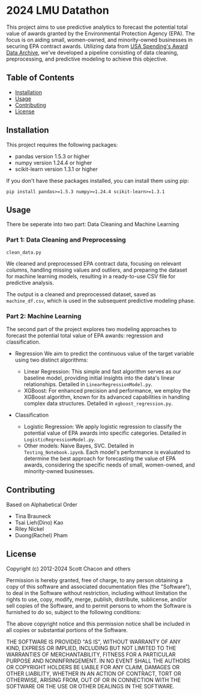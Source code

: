 # 2024 LMU Datathon
This project aims to use predictive analytics to forecast the potential total value of awards granted by the Environmental Protection Agency (EPA). The focus is on aiding small, women-owned, and minority-owned businesses in securing EPA contract awards. Utilizing data from [USA Spending's Award Data Archive](https://www.usaspending.gov/download_center/award_data_archive), we've developed a pipeline consisting of data cleaning, preprocessing, and predictive modeling to achieve this objective.

## Table of Contents

- [Installation](#installation)
- [Usage](#usage)
- [Contributing](#contributing)
- [License](#license)

## Installation
This project requires the following packages:

- pandas version 1.5.3 or higher
- numpy version 1.24.4 or higher
- scikit-learn version 1.3.1 or higher

If you don't have these packages installed, you can install them using pip:

```
pip install pandas>=1.5.3 numpy>=1.24.4 scikit-learn>=1.3.1
```

## Usage
There be seperate into two part: Data Cleaning and Machine Learning
### Part 1: Data Cleaning and Preprocessing
`clean_data.py`

We cleaned and preprocessed EPA contract data, focusing on relevant columns, handling missing values and outliers, and preparing the dataset for machine learning models, resulting in a ready-to-use CSV file for predictive analysis.

The output is a cleaned and preprocessed dataset, saved as `machine_df.csv`, which is used in the subsequent predictive modeling phase.

### Part 2: Machine Learning
The second part of the project explores two modeling approaches to forecast the potential total value of EPA awards: regression and classification.

- Regression
We aim to predict the continuous value of the target variable using two distinct algorithms:
    - Linear Regression: This simple and fast algorithm serves as our baseline model, providing initial insights into the data's linear relationships. Detailed in `LinearRegressionModel.py`.
    - XGBoost: For enhanced precision and performance, we employ the XGBoost algorithm, known for its advanced capabilities in handling complex data structures. Detailed in `xgboost_regression.py`.

- Classification
    - Logistic Regression: We apply logistic regression to classify the potential value of EPA awards into specific categories. Detailed in `LogisticRegressionModel.py`.
    - Other models: Naive Bayes, SVC. Detailed in `Testing_Notebook.ipynb`.
Each model's performance is evaluated to determine the best approach for forecasting the value of EPA awards, considering the specific needs of small, women-owned, and minority-owned businesses.

## Contributing
Based on Alphabetical Order
- Tina Brauneck
- Tsai Lieh(Dino) Kao
- Riley Nickel
- Duong(Rachel) Pham

## License
Copyright (c) 2012-2024 Scott Chacon and others

Permission is hereby granted, free of charge, to any person obtaining
a copy of this software and associated documentation files (the
"Software"), to deal in the Software without restriction, including
without limitation the rights to use, copy, modify, merge, publish,
distribute, sublicense, and/or sell copies of the Software, and to
permit persons to whom the Software is furnished to do so, subject to
the following conditions:

The above copyright notice and this permission notice shall be
included in all copies or substantial portions of the Software.

THE SOFTWARE IS PROVIDED "AS IS", WITHOUT WARRANTY OF ANY KIND,
EXPRESS OR IMPLIED, INCLUDING BUT NOT LIMITED TO THE WARRANTIES OF
MERCHANTABILITY, FITNESS FOR A PARTICULAR PURPOSE AND
NONINFRINGEMENT. IN NO EVENT SHALL THE AUTHORS OR COPYRIGHT HOLDERS BE
LIABLE FOR ANY CLAIM, DAMAGES OR OTHER LIABILITY, WHETHER IN AN ACTION
OF CONTRACT, TORT OR OTHERWISE, ARISING FROM, OUT OF OR IN CONNECTION
WITH THE SOFTWARE OR THE USE OR OTHER DEALINGS IN THE SOFTWARE.
